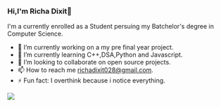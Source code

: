 ### Hi,I'm Richa Dixit👋
I'm a currently enrolled as a Student persuing my Batchelor's degree in Computer Science.

- 🔭 I’m currently working on a my pre final year project.
- 🌱 I’m currently learning C++,DSA,Python and Javascript.
- 👯 I’m looking to collaborate on open source projects.
- 📫 How to reach me richadixit028@gmail.com.
- ⚡ Fun fact: I overthink because i notice everything.

<img src="https://github-readme-stats.vercel.app/api?username=Richadxt&&show_icons=true&title_color=ffffff&icon_color=bb2acf&text_color=daf7dc&bg_color=191919">
